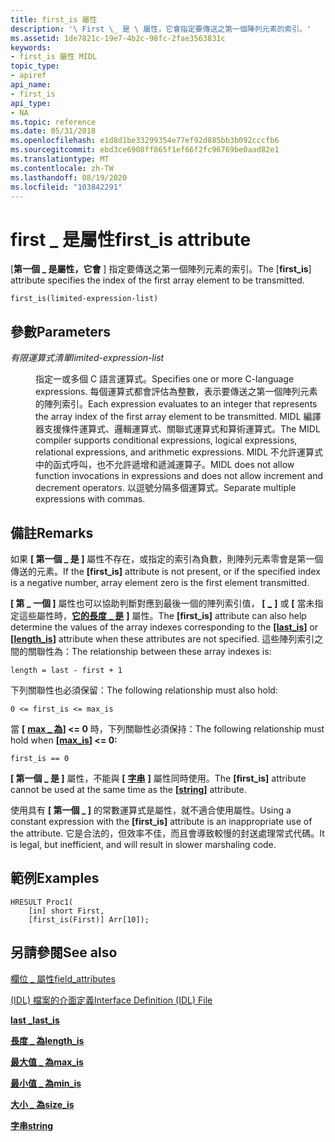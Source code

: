 ```yaml
---
title: first_is 屬性
description: '\ First \_ 是 \ 屬性，它會指定要傳送之第一個陣列元素的索引。'
ms.assetid: 1de7821c-19e7-4b2c-98fc-2fae3563831c
keywords:
- first_is 屬性 MIDL
topic_type:
- apiref
api_name:
- first_is
api_type:
- NA
ms.topic: reference
ms.date: 05/31/2018
ms.openlocfilehash: e1d8d1be33299354e77ef92d885bb3b092cccfb6
ms.sourcegitcommit: ebd3ce6908ff865f1ef66f2fc96769be0aad82e1
ms.translationtype: MT
ms.contentlocale: zh-TW
ms.lasthandoff: 08/19/2020
ms.locfileid: "103842291"
---
```

# <a name="first_is-attribute"></a><span data-ttu-id="3a673-104">first \_ 是屬性</span><span class="sxs-lookup"><span data-stu-id="3a673-104">first\_is attribute</span></span>

<span data-ttu-id="3a673-105">\[**第一個 \_ 是屬性，它會** \] 指定要傳送之第一個陣列元素的索引。</span><span class="sxs-lookup"><span data-stu-id="3a673-105">The \[**first\_is**\] attribute specifies the index of the first array element to be transmitted.</span></span>

``` syntax
first_is(limited-expression-list)
```

## <a name="parameters"></a><span data-ttu-id="3a673-106">參數</span><span class="sxs-lookup"><span data-stu-id="3a673-106">Parameters</span></span>

<dl> <dt>

<span data-ttu-id="3a673-107">*有限運算式清單*</span><span class="sxs-lookup"><span data-stu-id="3a673-107">*limited-expression-list*</span></span> 
</dt> <dd>

<span data-ttu-id="3a673-108">指定一或多個 C 語言運算式。</span><span class="sxs-lookup"><span data-stu-id="3a673-108">Specifies one or more C-language expressions.</span></span> <span data-ttu-id="3a673-109">每個運算式都會評估為整數，表示要傳送之第一個陣列元素的陣列索引。</span><span class="sxs-lookup"><span data-stu-id="3a673-109">Each expression evaluates to an integer that represents the array index of the first array element to be transmitted.</span></span> <span data-ttu-id="3a673-110">MIDL 編譯器支援條件運算式、邏輯運算式、關聯式運算式和算術運算式。</span><span class="sxs-lookup"><span data-stu-id="3a673-110">The MIDL compiler supports conditional expressions, logical expressions, relational expressions, and arithmetic expressions.</span></span> <span data-ttu-id="3a673-111">MIDL 不允許運算式中的函式呼叫，也不允許遞增和遞減運算子。</span><span class="sxs-lookup"><span data-stu-id="3a673-111">MIDL does not allow function invocations in expressions and does not allow increment and decrement operators.</span></span> <span data-ttu-id="3a673-112">以逗號分隔多個運算式。</span><span class="sxs-lookup"><span data-stu-id="3a673-112">Separate multiple expressions with commas.</span></span>

</dd> </dl>

## <a name="remarks"></a><span data-ttu-id="3a673-113">備註</span><span class="sxs-lookup"><span data-stu-id="3a673-113">Remarks</span></span>

<span data-ttu-id="3a673-114">如果 **\[ 第一個 \_ 是 \]** 屬性不存在，或指定的索引為負數，則陣列元素零會是第一個傳送的元素。</span><span class="sxs-lookup"><span data-stu-id="3a673-114">If the **\[first\_is\]** attribute is not present, or if the specified index is a negative number, array element zero is the first element transmitted.</span></span>

<span data-ttu-id="3a673-115">**\[ 第 \_ 一個 \]** 屬性也可以協助判斷對應到最後一個的陣列索引值， **\[** [**\_**](last-is.md) **\]** 或 **\[** 當未指定這些屬性時，[**它的長度 \_ 是**](length-is.md) **\]** 屬性。</span><span class="sxs-lookup"><span data-stu-id="3a673-115">The **\[first\_is\]** attribute can also help determine the values of the array indexes corresponding to the **\[**[**last\_is**](last-is.md)**\]** or **\[**[**length\_is**](length-is.md)**\]** attribute when these attributes are not specified.</span></span> <span data-ttu-id="3a673-116">這些陣列索引之間的關聯性為：</span><span class="sxs-lookup"><span data-stu-id="3a673-116">The relationship between these array indexes is:</span></span>

``` syntax
length = last - first + 1
```

<span data-ttu-id="3a673-117">下列關聯性也必須保留：</span><span class="sxs-lookup"><span data-stu-id="3a673-117">The following relationship must also hold:</span></span>

``` syntax
0 <= first_is <= max_is
```

<span data-ttu-id="3a673-118">當 **\[** [**max \_ 為**](max-is.md)**\] <= 0** 時，下列關聯性必須保持：</span><span class="sxs-lookup"><span data-stu-id="3a673-118">The following relationship must hold when **\[**[**max\_is**](max-is.md)**\] <= 0:**</span></span>

``` syntax
first_is == 0
```

<span data-ttu-id="3a673-119">**\[ 第一個 \_ 是 \]** 屬性，不能與 **\[** [**字串**](string.md) **\]** 屬性同時使用。</span><span class="sxs-lookup"><span data-stu-id="3a673-119">The **\[first\_is\]** attribute cannot be used at the same time as the **\[**[**string**](string.md)**\]** attribute.</span></span>

<span data-ttu-id="3a673-120">使用具有 **\[ 第一個 \_ \]** 的常數運算式是屬性，就不適合使用屬性。</span><span class="sxs-lookup"><span data-stu-id="3a673-120">Using a constant expression with the **\[first\_is\]** attribute is an inappropriate use of the attribute.</span></span> <span data-ttu-id="3a673-121">它是合法的，但效率不佳，而且會導致較慢的封送處理常式代碼。</span><span class="sxs-lookup"><span data-stu-id="3a673-121">It is legal, but inefficient, and will result in slower marshaling code.</span></span>

## <a name="examples"></a><span data-ttu-id="3a673-122">範例</span><span class="sxs-lookup"><span data-stu-id="3a673-122">Examples</span></span>

``` syntax
HRESULT Proc1(
    [in] short First,
    [first_is(First)] Arr[10]);
```

## <a name="see-also"></a><span data-ttu-id="3a673-123">另請參閱</span><span class="sxs-lookup"><span data-stu-id="3a673-123">See also</span></span>

<dl> <dt>

[<span data-ttu-id="3a673-124">欄位 \_ 屬性</span><span class="sxs-lookup"><span data-stu-id="3a673-124">field\_attributes</span></span>](/windows/desktop/Rpc/field-attributes)
</dt> <dt>

[<span data-ttu-id="3a673-125"> (IDL) 檔案的介面定義</span><span class="sxs-lookup"><span data-stu-id="3a673-125">Interface Definition (IDL) File</span></span>](interface-definition-idl-file.md)
</dt> <dt>

[<span data-ttu-id="3a673-126">**last \_**</span><span class="sxs-lookup"><span data-stu-id="3a673-126">**last\_is**</span></span>](last-is.md)
</dt> <dt>

[<span data-ttu-id="3a673-127">**長度 \_ 為**</span><span class="sxs-lookup"><span data-stu-id="3a673-127">**length\_is**</span></span>](length-is.md)
</dt> <dt>

[<span data-ttu-id="3a673-128">**最大值 \_ 為**</span><span class="sxs-lookup"><span data-stu-id="3a673-128">**max\_is**</span></span>](max-is.md)
</dt> <dt>

[<span data-ttu-id="3a673-129">**最小值 \_ 為**</span><span class="sxs-lookup"><span data-stu-id="3a673-129">**min\_is**</span></span>](min-is.md)
</dt> <dt>

[<span data-ttu-id="3a673-130">**大小 \_ 為**</span><span class="sxs-lookup"><span data-stu-id="3a673-130">**size\_is**</span></span>](size-is.md)
</dt> <dt>

[<span data-ttu-id="3a673-131">**字串**</span><span class="sxs-lookup"><span data-stu-id="3a673-131">**string**</span></span>](string.md)
</dt> </dl>

 

 